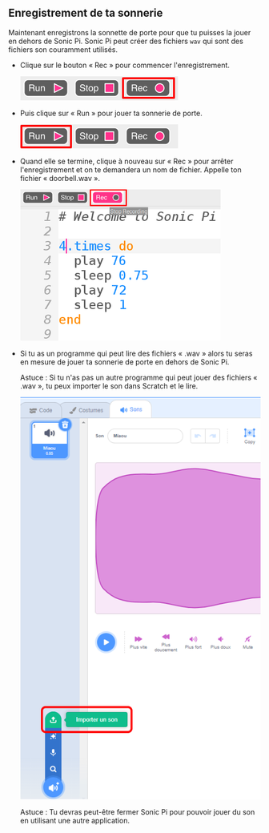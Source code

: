 ## Enregistrement de ta sonnerie

Maintenant enregistrons la sonnette de porte pour que tu puisses la jouer en dehors de Sonic Pi. Sonic Pi peut créer des fichiers `wav` qui sont des fichiers son couramment utilisés.

+ Clique sur le bouton « Rec » pour commencer l'enregistrement.
    
    ![capture d'écran](images/tune-record.png)

+ Puis clique sur « Run » pour jouer ta sonnerie de porte.
    
    ![capture d'écran](images/tune-run.png)

+ Quand elle se termine, clique à nouveau sur « Rec » pour arrêter l'enregistrement et on te demandera un nom de fichier. Appelle ton fichier « doorbell.wav ».
    
    ![capture d'écran](images/tune-record-stop.png)

+ Si tu as un programme qui peut lire des fichiers « .wav » alors tu seras en mesure de jouer ta sonnerie de porte en dehors de Sonic Pi.
    
    Astuce : Si tu n'as pas un autre programme qui peut jouer des fichiers « .wav », tu peux importer le son dans Scratch et le lire.
    
    ![capture d'écran](images/scratch-upload.png)
    
    Astuce : Tu devras peut-être fermer Sonic Pi pour pouvoir jouer du son en utilisant une autre application.